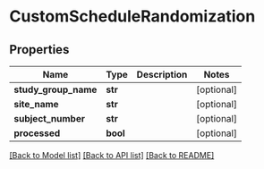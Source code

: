 # CustomScheduleRandomization

## Properties
Name | Type | Description | Notes
------------ | ------------- | ------------- | -------------
**study_group_name** | **str** |  | [optional] 
**site_name** | **str** |  | [optional] 
**subject_number** | **str** |  | [optional] 
**processed** | **bool** |  | [optional] 

[[Back to Model list]](../README.md#documentation-for-models) [[Back to API list]](../README.md#documentation-for-api-endpoints) [[Back to README]](../README.md)


